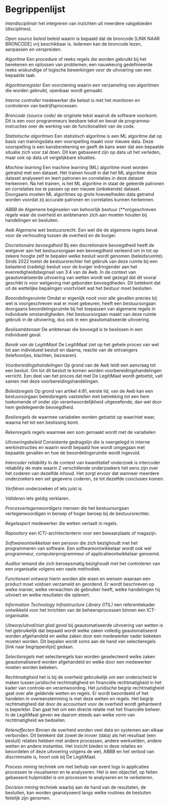 # Begrippenlijst

<dfn>Interdisciplinair</dfn> het integreren van inzichten uit meerdere vakgebieden (disciplines).

<dfn>Open source beleid</dfn> beleid waarin is bepaald dat de broncode [LINK NAAR BRONCODE] vrij beschikbaar is. Iedereen kan de broncode lezen, aanpassen en verspreiden.

<dfn>Algoritme</dfn> Een procedure of reeks regels die worden gebruikt bij het berekenen en oplossen van problemen; een nauwkeurig gedefinieerde reeks wiskundige of logische bewerkingen voor de uitvoering van een bepaalde taak.

<dfn>Algoritmeregister</dfn> Een voorziening waarin een verzameling van algoritmen die worden gebruikt, openbaar wordt gemaakt.

<dfn>Interne controller</dfn> medewerker die belast is met het monitoren en controleren van bedrijfsprocessen.

<dfn>Broncode (source code)</dfn> de originele tekst waaruit de software voorkomt. Dit is een voor programmeurs leesbare tekst en bevat de programma-instructies over de werking van de functionaliteit van de code.

<dfn>Statistische algoritmen</dfn> Een statistisch algoritme is een ML algoritme dat op basis van trainingsdata een voorspelling maakt voor nieuwe data. Deze voorspelling is een kansberekening en geeft de kans weer dat een bepaalde situatie zich voor zal doen. Dit kan gebaseerd zijn op data uit het verleden, maar ook op data uit vergelijkbare situaties.

<dfn>Machine learning</dfn> Een machine learning (ML) algoritme moet worden getraind met een dataset. Het trainen houdt in dat het ML algoritme deze dataset analyseert en leert patronen en correlaties in deze dataset herkennen. Na het trainen, is het ML algoritme in staat de geleerde patronen en correlaties toe te passen op een nieuwe (onbekende) dataset. Doorgaans moeten ML algoritmes op grote hoeveelheden data getraind worden voordat zij accurate patronen en correlaties kunnen herkennen.

<dfn>ABBB</dfn> de Algemene beginselen van behoorlijk bestuur (**on)geschreven regels waar de overheid en ambtenaren zich aan moeten houden bij handelingen en besluiten.

<dfn>Awb</dfn> Algemene wet bestuursrecht. Een wet die de algemene regels bevat voor de verhouding tussen de overheid en de burger.

<dfn>Discretionaire bevoegdheid</dfn> Bij een discretionaire bevoegdheid heeft de wetgever aan het bestuursorgaan een bevoegdheid verleend om in tot op zekere hoogte zelf te bepalen welke besluit wordt genomen (beleidsruimte). Sinds 2022 toetst de bestuursrechter het gebruik van deze ruimte bij een belastend (nadelig) besluit voor de burger indringender aan het evenredigheidsbeginsel van 3:4 van de Awb. In de context van geautomatiseerde uitvoering van wetten wordt wel gezegd dat dit vooral geschikt is voor wetgeving met gebonden bevoegdheden. Dit betekent dat uit de wettelijke bepalingen voortvloeit wat het bestuur moet besluiten.

<dfn>Beoordelingsruimte</dfn> Omdat er eigenlijk nooit voor alle gevallen precies bij wet is voorgeschreven wat er moet gebeuren, heeft een bestuursorgaan doorgaans beoordelingsruimte bij het toepassen van algemene regels in individuele omstandigheden. Het bestuursorgaan maakt van deze ruimte gebruik in de uitvoering, dus ook in een geautomatiseerde uitvoering.

<dfn>Beslisambtenaar</dfn> De ambtenaar die bevoegd is te beslissen in een individueel geval.

<dfn>Bereik van de LegitiMaat</dfn> De LegitiMaat ziet op het gehele proces van wet tot aan individueel besluit en daarna, reactie van de ontvangers (telefoontjes, klachten, bezwaren).

<dfn>Voorbereidingshandelingen</dfn> Op grond van de Awb leidt een aanvraag tot een besluit. Om tot dit besluit te komen worden voorbereidingshandelingen verricht. Een deel van het proces dat met De LegitiMaat wordt getoetst, valt samen met deze voorbereidingshandelingen.

<dfn>Beleidsregels</dfn> Op grond van artikel 4:81, eerste lid, van de Awb kan een bestuursorgaan beleidsregels vaststellen met betrekking tot een hem toekomende of onder zijn verantwoordelijkheid uitgeoefende, dan wel door hem gedelegeerde bevoegdheid.

<dfn>Beslisregels</dfn> de waarmee variabelen worden getoetst op waar/niet waar, waarna het tot een beslissing komt.

<dfn>Rekenregels</dfn> regels waarmee een som gemaakt wordt met de variabelen

<dfn>Uitvoeringsbeleid</dfn> Consistente gedragslijn die is neergelegd in interne werkinstructies en waarin wordt bepaald hoe wordt omgegaan met bepaalde gevallen en hoe de beoordelingsruimte wordt ingevuld.

<dfn>Intercoder reliability</dfn> In de context van kwantitatief onderzoek is intercoder reliability de mate waarin 2 verschillende onderzoekers het eens zijn over het coderen van dezelfde inhoud. Het zorgt ervoor dat wanneer meerdere onderzoekers een set gegevens coderen, ze tot dezelfde conclusies komen.

<dfn>Verfiëren</dfn> onderzoeken of iets juist is.

<dfn>Valideren</dfn> iets geldig verklaren.

<dfn>Procesvertegenwoordigers</dfn> mensen die het bestuursorgaan vertegenwoordigen in beroep of hoger beroep bij de bestuursrechter.

<dfn>Regelexpert</dfn> medewerker die wetten vertaalt in regels.

<dfn>Repository</dfn> een ICT/-architectenterm voor een bewaarplaats of magazijn.

<dfn>Softwareontwikkelaar</dfn> een persoon die zich bezighoudt met het programmeren van software. Een softwareontwikkelaar wordt ook wel programmeur, computerprogrammeur of applicatieontwikkelaar genoemd.

<dfn>Auditor</dfn> iemand die zich beroepsmatig bezighoudt met het controleren van een organisatie volgens een vaste methodiek.

<dfn>Functioneel ontwerp</dfn> hierin worden alle eisen en wensen waaraan een product moet voldoen verzameld en geordend. Er wordt beschreven op welke manier, welke verwachten de gebruiker heeft, welke handelingen hij uitvoert en welke resultaten die oplevert.

<dfn>Information Technology Infrastructure Library (ITIL)</dfn> een referentiekader ontwikkeld voor het inrichten van de beheersprocessen binnen een ICT-organisatie.

<dfn>Uitworp/uitval/niet glad geval</dfn> bij geautomatiseerde uitvoering van wetten is het gebruikelijk dat bepaald wordt welke zaken volledig geautomatiseerd worden afgehandeld en welke zaken door een medewerker nader bekeken moeten worden. Dit bepalen wordt soms aan de hand van selectieregels [link naar begrippenlijst] gedaan.

<dfn>Selectieregels</dfn> met selectieregels kan worden geselecteerd welke zaken geautomatiseerd worden afgehandeld en welke door een medewerker moeten worden bekeken.

<dfn>Rechtmatigheid</dfn> het is bij de overheid gebruikelijk om een onderscheid te maken tussen juridische rechtmatigheid en financiële rechtmatigheid in het kader van controle-en verantwoording. Het juridische begrip rechtmatigheid gaat over alle geldende wetten en regels. Er wordt beoordeeld of het handelen in overeenstemming is met deze wetten en regels. Het begrip rechtmatigheid dat door de accountant voor de overheid wordt gehanteerd is beperkter. Dan gaat het om een directe relatie met het financiële beheer. In de LegitiMaat geven we daarom steeds aan welke vorm van rechtmatigheid we bedoelen.

<dfn>Keteneffecten</dfn> Binnen de overheid worden veel data en systemen aan elkaar verbonden. Dit betekent dat zowel de invoer (data) als het resultaat (een besluit) relaties hebben met andere processen, andere werkvelden, andere wetten en andere instanties. Het inzicht bieden in deze relaties en beoordelen of deze uitvoering volgens de wet, ABBB en het verbod van discriminatie is, hoort ook bij De LegitiMaat.

<dfn>Process mining</dfn> techniek om met behulp van event logs in applicaties processen te visualiseren en te analyseren. Het is een objectief, op feiten gebaseerd hulpmiddel is om processen te analyseren en te verbeteren.

<dfn>Decision mining</dfn> techniek waarbij aan de hand van de resultaten, de besluiten, kan worden geanalyseerd langs welke routines de besluiten feitelijk zijn genomen.
